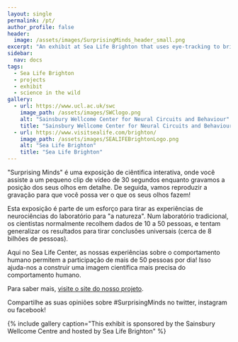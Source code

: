 ```yaml
---
layout: single
permalink: /pt/
author_profile: false
header:
  image: /assets/images/SurprisingMinds_header_small.png
excerpt: "An exhibit at Sea Life Brighton that uses eye-tracking to bring neuroscience 'into the wild'! "
sidebar:  
  nav: docs
tags:
  - Sea Life Brighton
  - projects
  - exhibit
  - science in the wild
gallery: 
  - url: https://www.ucl.ac.uk/swc
    image_path: /assets/images/SWClogo.png
    alt: "Sainsbury Wellcome Center for Neural Circuits and Behaviour"
    title: "Sainsbury Wellcome Center for Neural Circuits and Behaviour"
  - url: https://www.visitsealife.com/brighton/
    image_path: /assets/images/SEALIFEBrightonLogo.png
    alt: "Sea Life Brighton"
    title: "Sea Life Brighton"
---
```

"Surprising Minds" é uma exposição de ciêntifica interativa, onde você assiste a um pequeno clip de vídeo de 30 segundos enquanto gravamos a posição dos seus olhos em detalhe. De seguida, vamos reproduzir a gravação para que você possa ver o que os seus olhos fazem!

Esta exposição é parte de um esforço para tirar as experiências de neurociências do laboratório para "a natureza". Num laboratório tradicional, os cientistas normalmente recolhem dados de 10 a 50 pessoas, e tentam generalizar os resultados para tirar conclusões universais (cerca de 8 bilhões de pessoas).

Aqui no Sea Life Center, as nossas experiências sobre o comportamento humano permitem a participação de mais de 50 pessoas por dia! Isso ajuda-nos a construir uma imagem científica mais precisa do comportamento humano.

Para saber mais, [visite o site do nosso projeto](www.everymind.online/SurprisingMinds).

Compartilhe as suas opiniões sobre #SurprisingMinds no twitter, instagram ou facebook!

{% include gallery caption="This exhibit is sponsored by the Sainsbury Wellcome Centre and hosted by Sea Life Brighton" %}

